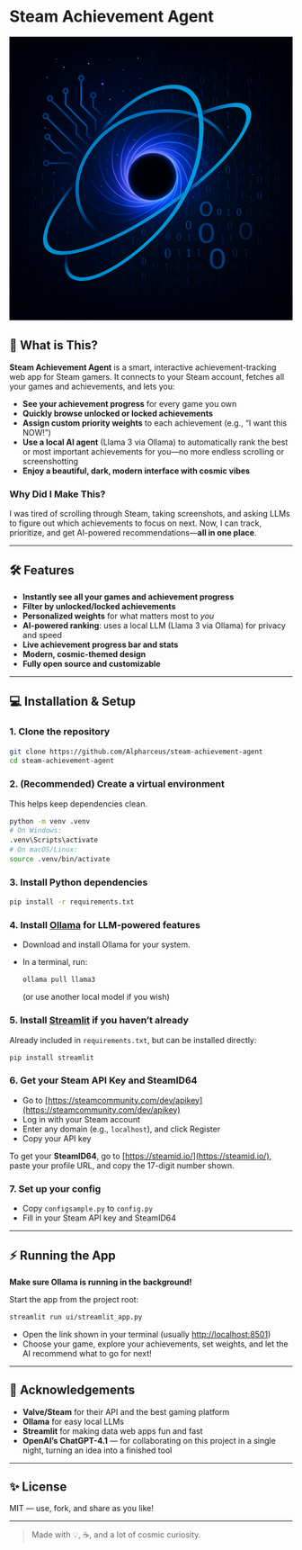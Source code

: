 # Steam Achievement Agent

![Logo](pictures/logo.png)

## 🚀 What is This?

**Steam Achievement Agent** is a smart, interactive achievement-tracking web app for Steam gamers.
It connects to your Steam account, fetches all your games and achievements, and lets you:

* **See your achievement progress** for every game you own
* **Quickly browse unlocked or locked achievements**
* **Assign custom priority weights** to each achievement (e.g., “I want this NOW!”)
* **Use a local AI agent** (Llama 3 via Ollama) to automatically rank the best or most important achievements for you—no more endless scrolling or screenshotting
* **Enjoy a beautiful, dark, modern interface with cosmic vibes**

### Why Did I Make This?

I was tired of scrolling through Steam, taking screenshots, and asking LLMs to figure out which achievements to focus on next.
Now, I can track, prioritize, and get AI-powered recommendations—**all in one place**.

---

## 🛠️ Features

* **Instantly see all your games and achievement progress**
* **Filter by unlocked/locked achievements**
* **Personalized weights** for what matters most to *you*
* **AI-powered ranking**: uses a local LLM (Llama 3 via Ollama) for privacy and speed
* **Live achievement progress bar and stats**
* **Modern, cosmic-themed design**
* **Fully open source and customizable**

---

## 💻 Installation & Setup

### 1. Clone the repository

```bash
git clone https://github.com/Alpharceus/steam-achievement-agent
cd steam-achievement-agent
```

### 2. (Recommended) Create a virtual environment

This helps keep dependencies clean.

```bash
python -m venv .venv
# On Windows:
.venv\Scripts\activate
# On macOS/Linux:
source .venv/bin/activate
```

### 3. Install Python dependencies

```bash
pip install -r requirements.txt
```

### 4. Install [Ollama](https://ollama.com/download) for LLM-powered features

* Download and install Ollama for your system.
* In a terminal, run:

  ```bash
  ollama pull llama3
  ```

  (or use another local model if you wish)

### 5. Install [Streamlit](https://streamlit.io/) if you haven’t already

Already included in `requirements.txt`, but can be installed directly:

```bash
pip install streamlit
```

### 6. Get your Steam API Key and SteamID64

* Go to [https://steamcommunity.com/dev/apikey](https://steamcommunity.com/dev/apikey)
* Log in with your Steam account
* Enter any domain (e.g., `localhost`), and click Register
* Copy your API key

To get your **SteamID64**, go to [https://steamid.io/](https://steamid.io/), paste your profile URL, and copy the 17-digit number shown.

### 7. Set up your config

* Copy `configsample.py` to `config.py`
* Fill in your Steam API key and SteamID64

---

## ⚡ Running the App

**Make sure Ollama is running in the background!**

Start the app from the project root:

```bash
streamlit run ui/streamlit_app.py
```

* Open the link shown in your terminal (usually [http://localhost:8501](http://localhost:8501))
* Choose your game, explore your achievements, set weights, and let the AI recommend what to go for next!

---

## 🙏 Acknowledgements

* **Valve/Steam** for their API and the best gaming platform
* **Ollama** for easy local LLMs
* **Streamlit** for making data web apps fun and fast
* **OpenAI’s ChatGPT-4.1** — for collaborating on this project in a single night, turning an idea into a finished tool


---

## ✨ License

MIT — use, fork, and share as you like!

---

> Made with 💡, ☕, and a lot of cosmic curiosity.
